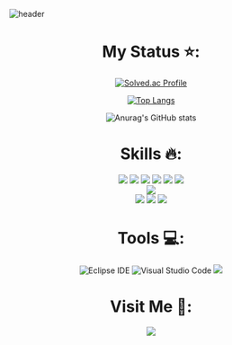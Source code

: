 ![header](https://capsule-render.vercel.app/api?type=waving&color=timeGradient&text=Jung%20Eun%20Kyo%20&animation=twinkling&fontsize=50&fontAlignY=40&fontAlign=70&height=250)

<div align="center">

  # My Status ⭐:

  </div>

<div align="center">
  
  [![Solved.ac Profile](http://mazassumnida.wtf/api/v2/generate_badge?boj=kyoc)](https://solved.ac/kyoc/)
  
  [![Top Langs](https://github-readme-stats.vercel.app/api/top-langs/?username=eunkyo3)](https://github.com/eunkyo3/github-readme-stats)
 
  ![Anurag's GitHub stats](https://github-readme-stats.vercel.app/api?username=eunkyo3&show_icons=true&theme=tokyonight)

</div>

<div align="center">
  
  # Skills 🔥:
  
  
  <img src="https://img.shields.io/badge/java-007396?style=for-the-badge&logo=java&logoColor=white">
  <img src="https://img.shields.io/badge/python-3776AB?style=for-the-badge&logo=python&logoColor=white"> 
  <img src="https://img.shields.io/badge/javascript-F7DF1E?style=for-the-badge&logo=javascript&logoColor=black"> 
  <img src="https://img.shields.io/badge/flutter-02569B?style=for-the-badge&logo=flutter&logoColor=white">
  <img src="https://img.shields.io/badge/C-A8B9CC?style=for-the-badge&logo=C&logoColor=white">
  <img src="https://img.shields.io/badge/Dart-0175C2?style=for-the-badge&logo=Dart&logoColor=white">

  <br>
  
  <img src="https://img.shields.io/badge/amazonaws-232F3E?style=for-the-badge&logo=amazonaws&logoColor=white"> 
  
  <br>
  
  <img src="https://img.shields.io/badge/html5-E34F26?style=for-the-badge&logo=html5&logoColor=white"> 
  <img src="https://img.shields.io/badge/css-1572B6?style=for-the-badge&logo=css3&logoColor=white"> 
  <img src="https://img.shields.io/badge/oracle-F80000?style=for-the-badge&logo=oracle&logoColor=white">  
  
  </div>
  
<div align="center">
  
  # Tools 💻:
  
  ![Eclipse IDE](https://img.shields.io/badge/Eclipse%20IDE-2C2255.svg?&style=for-the-badge&logo=Eclipse%20IDE&logoColor=white)
  ![Visual Studio Code](https://img.shields.io/badge/Visual%20Studio%20Code-007ACC.svg?&style=for-the-badge&logo=Visual%20Studio%20Code&logoColor=white)
  <img src="https://img.shields.io/badge/visualstudio-5C2D91?style=for-the-badge&logo=visualstudio&logoColor=white">
  
  </div>

<div align="center">
  
 # Visit Me 🏡:
  
<a href="https://hits.seeyoufarm.com"><img src="https://hits.seeyoufarm.com/api/count/incr/badge.svg?url=https%3A%2F%2Fgithub.com%2Feunkyo3%2Fhit-counter&count_bg=%2379C83D&title_bg=%230D0739&icon=campaignmonitor.svg&icon_color=%23FDFDFD&title=%EB%B0%A9%EB%AC%B8%EC%9E%90&edge_flat=false"/></a>
</div>
